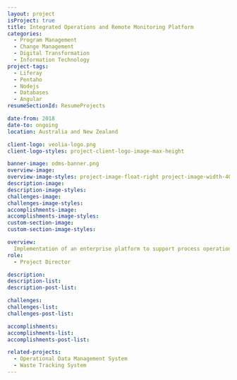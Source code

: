 ```yaml
---
layout: project
isProject: true
title: Integrated Operations and Remote Monitoring Platform
categories:
  - Program Management
  - Change Management
  - Digital Transformation
  - Information Technology
project-tags:
  - Liferay
  - Pentaho
  - Nodejs
  - Databases
  - Angular
resumeSectionId: ResumeProjects

date-from: 2018
date-to: ongoing
location: Australia and New Zealand

client-logo: veolia-logo.png
client-logo-styles: project-client-logo-image-max-height

banner-image: odms-banner.png
overview-image:
overview-image-styles: project-image-float-right project-image-width-40
description-image:
description-image-styles:
challenges-image:
challenges-image-styles:
accomplishments-image:
accomplishments-image-styles:
custom-section-image:
custom-section-image-styles:

overview:
  Implementation of an enterprise platform to support process operations
role:
  - Project Director

description:
description-list:
description-post-list:

challenges:
challenges-list:    
challenges-post-list:    

accomplishments:
accomplishments-list:    
accomplishments-post-list:    

related-projects:
  - Operational Data Management System
  - Waste Tracking System
---
```

